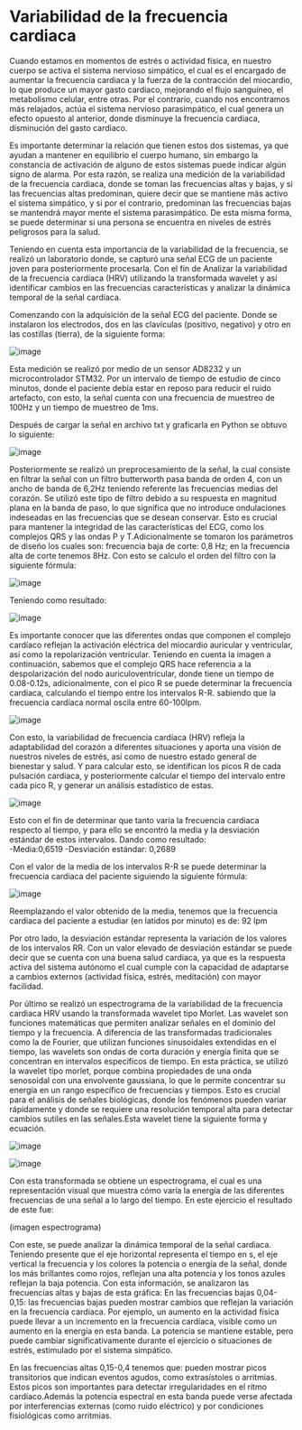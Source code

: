 # Variabilidad de la frecuencia cardiaca 

Cuando estamos en momentos de estrés o actividad física, en nuestro cuerpo se activa el sistema nervioso simpático, el cual es el encargado de aumentar la frecuencia cardiaca y la fuerza de la contracción del miocardio, lo que produce un mayor gasto cardiaco, mejorando el flujo sanguíneo, el metabolismo celular, entre otras. Por el contrario, cuando nos encontramos más relajados, actúa el sistema nervioso parasimpático, el cual genera un efecto opuesto al anterior, donde disminuye la frecuencia cardiaca, disminución del gasto cardiaco. 

Es importante determinar la relación que tienen estos dos sistemas, ya que ayudan a mantener en equilibrio el cuerpo humano, sin embargo la constancia de activación de alguno de estos sistemas puede indicar algún signo de alarma. Por esta razón, se realiza una medición de la variabilidad de la frecuencia cardiaca, donde se toman las frecuencias altas y bajas, y si las frecuencias altas predominan, quiere decir que se mantiene más activo el sistema simpático, y si por el contrario, predominan las frecuencias bajas se mantendrá mayor mente el sistema parasimpático. De esta misma forma, se puede determinar si una persona se encuentra en niveles de estrés peligrosos para la salud. 

Teniendo en cuenta esta importancia de la variabilidad de la frecuencia,  se realizó un laboratorio donde, se capturó una señal ECG de un paciente joven para posteriormente procesarla. Con el fin de Analizar la variabilidad de la frecuencia cardíaca (HRV) utilizando la transformada wavelet y así identificar cambios en las frecuencias características y analizar la dinámica temporal de la señal cardíaca.

Comenzando con la adquisición de la señal ECG del paciente. Donde se instalaron los electrodos, dos en las clavículas (positivo, negativo) y otro en las costillas (tierra), de la siguiente forma: 

![image](https://github.com/user-attachments/assets/e70e0020-e37c-41dd-bc0e-da89dbc78482)



Esta medición se realizó por medio de un sensor AD8232 y un microcontrolador STM32. Por un intervalo de tiempo de estudio de cinco minutos, donde el paciente debía estar en reposo para reducir el ruido artefacto, con esto, la señal cuenta con una frecuencia de muestreo de 100Hz y un tiempo de muestreo de 1ms.
 
Después de cargar la señal en archivo txt y graficarla en Python se obtuvo lo siguiente:

![image](https://github.com/user-attachments/assets/b88ce50f-aa57-4724-b52f-46862f67ff9f)

Posteriormente se realizó un preprocesamiento de la señal, la cual consiste en filtrar la señal con un filtro butterworth pasa banda de orden 4, con un ancho de banda de 6,2Hz teniendo referente las frecuencias medias del corazón.
Se utilizó este tipo de filtro debido a su respuesta en magnitud plana en la banda de paso, lo que significa que no introduce ondulaciones indeseadas en las frecuencias que se desean conservar. Esto es crucial para mantener la integridad de las características del ECG, como los complejos QRS y las ondas P y T.Adicionalmente se tomaron los parámetros de diseño los cuales son: frecuencia baja de corte: 0,8 Hz; en la frecuencia alta de corte tenemos 8Hz. Con esto se calculo el orden del filtro con la siguiente fórmula:

![image](https://github.com/user-attachments/assets/af70d853-8b09-4cf1-8fd0-4e40d9430936)

Teniendo como resultado: 

![image](https://github.com/user-attachments/assets/2417218c-785b-4efc-8add-f3731f2aeae3)

Es importante conocer que las diferentes ondas que componen el complejo cardíaco reflejan la activación eléctrica del miocardio auricular y ventricular, así como la repolarización ventricular. Teniendo en cuenta la imagen a continuación, sabemos que el complejo QRS hace referencia a la despolarización del nodo auriculoventricular, donde tiene un tiempo de 0.08-0.12s, adicionalmente, con el pico R se puede determinar la frecuencia cardiaca, calculando el tiempo entre los intervalos R-R. sabiendo que la frecuencia cardíaca normal oscila entre 60-100lpm.

![image](https://github.com/user-attachments/assets/c10eea23-28fa-4d96-af78-f87965fa26e1)


Con esto, la variabilidad de frecuencia cardíaca (HRV) refleja la adaptabilidad del corazón a diferentes situaciones y aporta una visión de nuestros niveles de estrés, así como de nuestro estado general de bienestar y salud. Y para calcular esto, se identifican los picos R de cada pulsación cardiaca, y posteriormente calcular el tiempo del intervalo entre cada pico R, y generar un análisis estadístico de estas.

![image](https://github.com/user-attachments/assets/242c72e7-591f-4fd0-8d08-5d4aaaff335f)

Esto con el fin de determinar que tanto varía la frecuencia cardiaca respecto al tiempo, y para ello se encontró la media y la desviación estándar de estos intervalos. Dando como resultado:  
-Media:0,6519
-Desviación estándar: 0,2689

Con el valor de la media de los intervalos R-R se puede determinar la frecuencia cardiaca del paciente siguiendo la siguiente fórmula:

![image](https://github.com/user-attachments/assets/bd00755a-f9d0-4c7f-84c8-82c75a500fbc)

Reemplazando el valor obtenido de la media, tenemos que la frecuencia cardiaca del paciente a estudiar (en latidos por minuto) es de: 92 lpm
   
Por otro lado, la desviación estándar representa la variación de los valores de los intervalos RR. Con un valor elevado de desviación estándar se puede decir que se cuenta con una buena salud cardiaca, ya que es la respuesta activa del sistema autónomo el cual cumple con la capacidad de adaptarse a cambios externos (actividad física, estrés, meditación) con mayor facilidad.  


Por último se realizó un espectrograma de la variabilidad de la frecuencia cardiaca HRV usando la transformada wavelet tipo Morlet. 
Las wavelet son funciones matemáticas que permiten analizar señales en el dominio del tiempo y la frecuencia. A diferencia de las transformadas tradicionales como la de Fourier, que utilizan funciones sinusoidales extendidas en el tiempo, las wavelets son ondas de corta duración y energía finita que se concentran en intervalos específicos de tiempo.
En esta práctica, se utilizó la wavelet tipo morlet, porque combina propiedades de una onda senosoidal con una envolvente gaussiana, lo que le permite concentrar su energía en un rango específico de frecuencias y tiempos. Esto es crucial para el análisis de señales biológicas, donde los fenómenos pueden variar rápidamente y donde se requiere una resolución temporal alta para detectar cambios sutiles en las señales.Esta wavelet tiene la siguiente forma y ecuación.

![image](https://github.com/user-attachments/assets/1a2c2733-ec45-4b4c-b8bb-d3b49688e14f)

![image](https://github.com/user-attachments/assets/d9761368-93f2-4fc1-a7c9-f90781e225ec)

Con esta transformada se obtiene un espectrograma, el cual es una representación visual que muestra cómo varía la energía de las diferentes frecuencias de una señal a lo largo del tiempo. En este ejercicio el resultado de este fue:

(imagen espectrograma)


Con este, se puede analizar la dinámica temporal de la señal cardiaca. Teniendo presente que el eje horizontal representa el tiempo en s, el eje vertical la frecuencia y los colores la potencia o energía de la señal, donde los más brillantes como rojos, reflejan una alta potencia y los tonos azules reflejan la baja potencia. 
Con esta información, se analizaron las frecuencias altas y bajas de esta gráfica:
En las frecuencias bajas 0,04- 0,15:  las frecuencias bajas pueden mostrar cambios que reflejan la variación en la frecuencia cardíaca. Por ejemplo, un aumento en la actividad física puede llevar a un incremento en la frecuencia cardíaca, visible como un aumento en la energía en esta banda. La potencia se mantiene estable, pero puede cambiar significativamente durante el ejercicio o situaciones de estrés, estimulado por el sistema simpático.

En las frecuencias altas 0,15-0,4 tenemos que: pueden mostrar picos transitorios que indican eventos agudos, como extrasístoles o arritmias. Estos picos son importantes para detectar irregularidades en el ritmo cardíaco.Además la potencia espectral en esta banda puede verse afectada por interferencias externas (como ruido eléctrico) y por condiciones fisiológicas como arritmias. 




